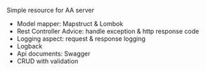 Simple resource for AA server

- Model mapper: Mapstruct & Lombok
- Rest Controller Advice: handle exception & http response code
- Logging aspect: request & response logging
- Logback
- Api documents: Swagger
- CRUD with validation

